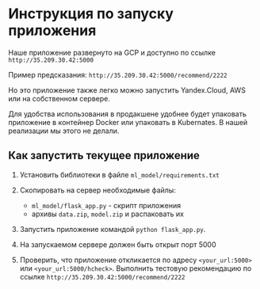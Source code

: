 # Инструкция по запуску приложения

Наше приложение развернуто на GCP и доступно по ссылке `http://35.209.30.42:5000`  

Пример предсказания: `http://35.209.30.42:5000/recommend/2222`

Но это приложение также легко можно запустить Yandex.Cloud, AWS или на собственном сервере. 

Для удобства использования в продакшене удобнее будет упаковать приложение в контейнер Docker или упаковать в Kubernates. В нашей реализации мы этого не делали.

## Как запустить текущее приложение

1. Установить библиотеки в файле `ml_model/requirements.txt`

1. Скопировать на сервер необходимые файлы:
    - `ml_model/flask_app.py` - скрипт приложения
    - архивы `data.zip`, `model.zip` и распаковать их

2. Запустить приложение командой `python flask_app.py`.

3. На запускаемом сервере должен быть открыт порт 5000

4. Проверить, что приложение откликается по адресу `<your_url:5000>` или `<your_url:5000/hcheck>`. Выполнить тестовую рекомендацию по ссылке `http://35.209.30.42:5000/recommend/2222`